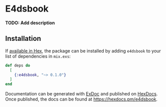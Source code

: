 # E4dsbook

**TODO: Add description**

## Installation

If [available in Hex](https://hex.pm/docs/publish), the package can be installed
by adding `e4dsbook` to your list of dependencies in `mix.exs`:

```elixir
def deps do
  [
    {:e4dsbook, "~> 0.1.0"}
  ]
end
```

Documentation can be generated with [ExDoc](https://github.com/elixir-lang/ex_doc)
and published on [HexDocs](https://hexdocs.pm). Once published, the docs can
be found at <https://hexdocs.pm/e4dsbook>.

